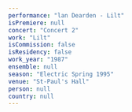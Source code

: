 ```yaml
---
performance: "lan Dearden - Lilt"
isPremiere: null
concert: "Concert 2"
work: "Lilt"
isCommission: false
isResidency: false
work_year: "1987"
ensemble: null
season: "Electric Spring 1995"
venue: "St-Paul's Hall"
person: null
country: null
---
```



